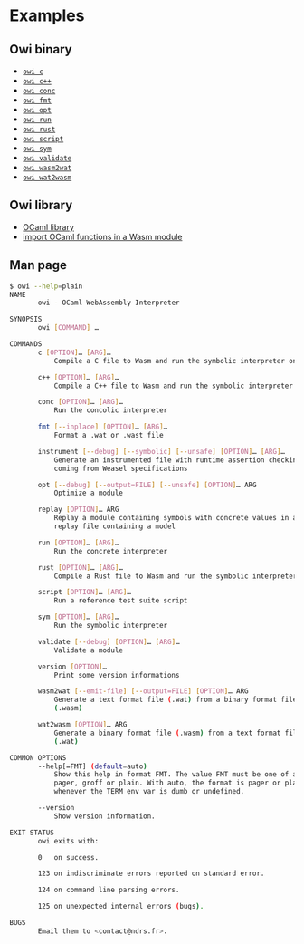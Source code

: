 # Examples

## Owi binary

- [`owi c`]
- [`owi c++`]
- [`owi conc`]
- [`owi fmt`]
- [`owi opt`]
- [`owi run`]
- [`owi rust`]
- [`owi script`]
- [`owi sym`]
- [`owi validate`]
- [`owi wasm2wat`]
- [`owi wat2wasm`]

## Owi library

- [OCaml library]
- [import OCaml functions in a Wasm module]

## Man page

```sh
$ owi --help=plain
NAME
       owi - OCaml WebAssembly Interpreter

SYNOPSIS
       owi [COMMAND] …

COMMANDS
       c [OPTION]… [ARG]…
           Compile a C file to Wasm and run the symbolic interpreter on it

       c++ [OPTION]… [ARG]…
           Compile a C++ file to Wasm and run the symbolic interpreter on it

       conc [OPTION]… [ARG]…
           Run the concolic interpreter

       fmt [--inplace] [OPTION]… [ARG]…
           Format a .wat or .wast file

       instrument [--debug] [--symbolic] [--unsafe] [OPTION]… [ARG]…
           Generate an instrumented file with runtime assertion checking
           coming from Weasel specifications

       opt [--debug] [--output=FILE] [--unsafe] [OPTION]… ARG
           Optimize a module

       replay [OPTION]… ARG
           Replay a module containing symbols with concrete values in a
           replay file containing a model

       run [OPTION]… [ARG]…
           Run the concrete interpreter

       rust [OPTION]… [ARG]…
           Compile a Rust file to Wasm and run the symbolic interpreter on it

       script [OPTION]… [ARG]…
           Run a reference test suite script

       sym [OPTION]… [ARG]…
           Run the symbolic interpreter

       validate [--debug] [OPTION]… [ARG]…
           Validate a module

       version [OPTION]…
           Print some version informations

       wasm2wat [--emit-file] [--output=FILE] [OPTION]… ARG
           Generate a text format file (.wat) from a binary format file
           (.wasm)

       wat2wasm [OPTION]… ARG
           Generate a binary format file (.wasm) from a text format file
           (.wat)

COMMON OPTIONS
       --help[=FMT] (default=auto)
           Show this help in format FMT. The value FMT must be one of auto,
           pager, groff or plain. With auto, the format is pager or plain
           whenever the TERM env var is dumb or undefined.

       --version
           Show version information.

EXIT STATUS
       owi exits with:

       0   on success.

       123 on indiscriminate errors reported on standard error.

       124 on command line parsing errors.

       125 on unexpected internal errors (bugs).

BUGS
       Email them to <contact@ndrs.fr>.

```

[`owi c`]: ./c
[`owi c++`]: ./cpp
[`owi conc`]: ./conc
[`owi fmt`]: ./fmt
[`owi opt`]: ./opt
[`owi run`]: ./run
[`owi rust`]: ./rust
[`owi script`]: ./script
[`owi sym`]: ./sym
[`owi validate`]: ./validate
[`owi wasm2wat`]: ./wasm2wat
[`owi wat2wasm`]: ./wat2wasm
[import OCaml functions in a Wasm module]: ./define_host_function
[OCaml library]: ./lib
